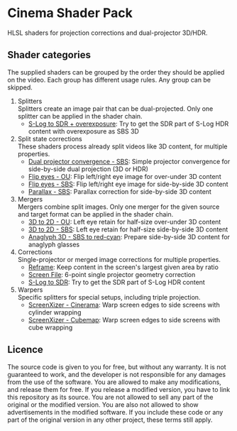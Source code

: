# Cinema Shader Pack
HLSL shaders for projection corrections and dual-projector 3D/HDR.

## Shader categories
The supplied shaders can be grouped by the order they should be applied on the video. Each group has different usage rules. Any group can be skipped.

1. Splitters<br />
   Splitters create an image pair that can be dual-projected. Only one splitter can be applied in the shader chain.
   * [S-Log to SDR + overexposure](./Shaders/S-Log%20to%20SDR%20+%20overexposure.hlsl): Try to get the SDR part of S-Log HDR content with overexposure as SBS 3D
2. Split state corrections<br />
   These shaders process already split videos like 3D content, for multiple properties.
   * [Dual projector convergence - SBS](./Shaders/Dual%20projector%20convergence%20-%20SBS.hlsl): Simple projector convergence for side-by-side dual projection (3D or HDR)
   * [Flip eyes - OU](./Shaders/Flip%20eyes%20-%20OU.hlsl): Flip left/right eye image for over-under 3D content
   * [Flip eyes - SBS](./Shaders/Flip%20eyes%20-%20SBS.hlsl): Flip left/right eye image for side-by-side 3D content
   * [Parallax - SBS](./Shaders/Parallax%20-%20SBS.hlsl): Parallax correction for side-by-side 3D content
3. Mergers<br />
   Mergers combine split images. Only one merger for the given source and target format can be applied in the shader chain.
   * [3D to 2D - OU](./Shaders/3D%20to%202D%20-%20OU.hlsl): Left eye retain for half-size over-under 3D content
   * [3D to 2D - SBS](./Shaders/3D%20to%202D%20-%20SBS.hlsl): Left eye retain for half-size side-by-side 3D content
   * [Anaglyph 3D - SBS to red-cyan](./Shaders/Anaglyph%203D%20-%20SBS%20to%20red-cyan.hlsl): Prepare side-by-side 3D content for anaglyph glasses
4. Corrections<br />
   Single-projector or merged image corrections for multiple properties.
   * [Reframe](./Shaders/Reframe.hlsl): Keep content in the screen's largest given area by ratio
   * [Screen File](./Shaders/Screen%20File.hlsl): 6-point single projector geometry correction
   * [S-Log to SDR](./Shaders/S-Log%20to%20SDR.hlsl): Try to get the SDR part of S-Log HDR content
5. Warpers<br />
   Specific splitters for special setups, including triple projection.
   * [ScreenXizer - Cinerama](./Shaders/ScreenXizer%20-%20Cinerama.hlsl): Warp screen edges to side screens with cylinder wrapping
   * [ScreenXizer - Cubemap](./Shaders/ScreenXizer%20-%20Cubemap.hlsl): Warp screen edges to side screens with cube wrapping

## Licence
The source code is given to you for free, but without any warranty. It is not guaranteed to work, and the developer is not responsible for any damages from the use of the software. You are allowed to make any modifications, and release them for free. If you release a modified version, you have to link this repository as its source. You are not allowed to sell any part of the original or the modified version. You are also not allowed to show advertisements in the modified software. If you include these code or any part of the original version in any other project, these terms still apply.
